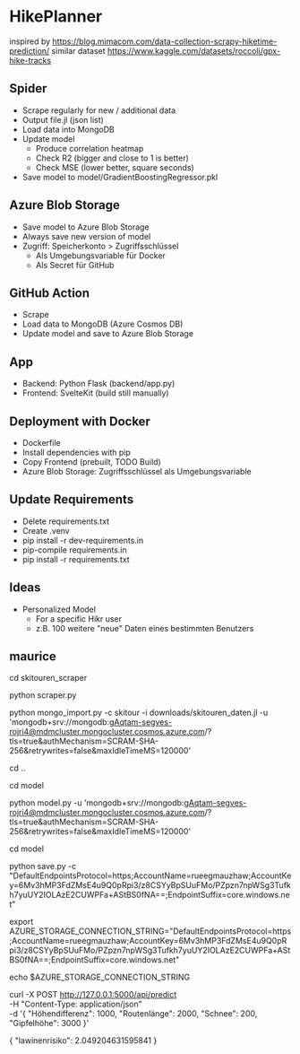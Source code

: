# HikePlanner

inspired by https://blog.mimacom.com/data-collection-scrapy-hiketime-prediction/
similar dataset https://www.kaggle.com/datasets/roccoli/gpx-hike-tracks

## Spider

* Scrape regularly for new / additional data
* Output file.jl (json list)
* Load data into MongoDB
* Update model
    * Produce correlation heatmap
    * Check R2 (bigger and close to 1 is better)
    * Check MSE (lower better, square seconds)
* Save model to model/GradientBoostingRegressor.pkl

## Azure Blob Storage

* Save model to Azure Blob Storage
* Always save new version of model
* Zugriff: Speicherkonto > Zugriffsschlüssel
    * Als Umgebungsvariable für Docker
    * Als Secret für GitHub

## GitHub Action

* Scrape
* Load data to MongoDB (Azure Cosmos DB)
* Update model and save to Azure Blob Storage

## App
* Backend: Python Flask (backend/app.py)
* Frontend: SvelteKit (build still manually)

## Deployment with Docker

* Dockerfile
* Install dependencies with pip
* Copy Frontend (prebuilt, TODO Build)
* Azure Blob Storage: Zugriffsschlüssel als Umgebungsvariable

## Update Requirements

* Delete requirements.txt
* Create .venv
* pip install -r dev-requirements.in
* pip-compile requirements.in
* pip install -r requirements.txt

## Ideas

* Personalized Model
    * For a specific Hikr user
    * z.B. 100 weitere "neue" Daten eines bestimmten Benutzers 



## maurice
cd skitouren_scraper       

python scraper.py 


python mongo_import.py -c skitour -i downloads/skitouren_daten.jl -u 'mongodb+srv://mongodb:gAqtam-segves-rojri4@mdmcluster.mongocluster.cosmos.azure.com/?tls=true&authMechanism=SCRAM-SHA-256&retrywrites=false&maxIdleTimeMS=120000'

cd ..             

cd model 

python model.py -u 'mongodb+srv://mongodb:gAqtam-segves-rojri4@mdmcluster.mongocluster.cosmos.azure.com/?tls=true&authMechanism=SCRAM-SHA-256&retrywrites=false&maxIdleTimeMS=120000' 


cd model

python save.py -c "DefaultEndpointsProtocol=https;AccountName=rueegmauzhaw;AccountKey=6Mv3hMP3FdZMsE4u9Q0pRpi3/z8CSYyBpSUuFMo/PZpzn7npWSg3Tufkh7yuUY2IOLAzE2CUWPFa+AStBS0fNA==;EndpointSuffix=core.windows.net" 

export AZURE_STORAGE_CONNECTION_STRING="DefaultEndpointsProtocol=https;AccountName=rueegmauzhaw;AccountKey=6Mv3hMP3FdZMsE4u9Q0pRpi3/z8CSYyBpSUuFMo/PZpzn7npWSg3Tufkh7yuUY2IOLAzE2CUWPFa+AStBS0fNA==;EndpointSuffix=core.windows.net"          

echo $AZURE_STORAGE_CONNECTION_STRING 


curl -X POST http://127.0.0.1:5000/api/predict \
  -H "Content-Type: application/json" \
  -d '{
    "Höhendifferenz": 1000,
    "Routenlänge": 2000,
    "Schnee": 200,
    "Gipfelhöhe": 3000
}'

{
  "lawinenrisiko": 2.049204631595841
}